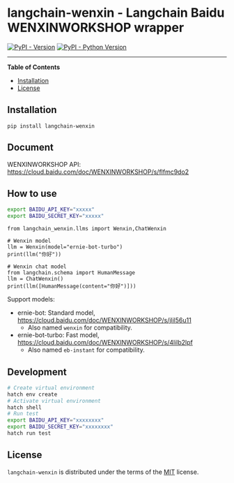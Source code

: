 # langchain-wenxin - Langchain Baidu WENXINWORKSHOP wrapper

[![PyPI - Version](https://img.shields.io/pypi/v/langchain-wenxin.svg)](https://pypi.org/project/langchain-wenxin)
[![PyPI - Python Version](https://img.shields.io/pypi/pyversions/langchain-wenxin.svg)](https://pypi.org/project/langchain-wenxin)

-----

**Table of Contents**

- [Installation](#installation)
- [License](#license)

## Installation

```console
pip install langchain-wenxin
```

## Document

WENXINWORKSHOP API: <https://cloud.baidu.com/doc/WENXINWORKSHOP/s/flfmc9do2>

## How to use

```bash
export BAIDU_API_KEY="xxxxx"                            
export BAIDU_SECRET_KEY="xxxxx"
```

```python3
from langchain_wenxin.llms import Wenxin,ChatWenxin

# Wenxin model
llm = Wenxin(model="ernie-bot-turbo")
print(llm("你好"))

# Wenxin chat model
from langchain.schema import HumanMessage
llm = ChatWenxin()
print(llm([HumanMessage(content="你好")]))
```

Support models:

- ernie-bot: Standard model, <https://cloud.baidu.com/doc/WENXINWORKSHOP/s/jlil56u11>
    - Also named `wenxin` for compatibility.
- ernie-bot-turbo: Fast model, <https://cloud.baidu.com/doc/WENXINWORKSHOP/s/4lilb2lpf>
    - Also named `eb-instant` for compatibility.

## Development

```bash
# Create virtual environment
hatch env create
# Activate virtual environment
hatch shell
# Run test
export BAIDU_API_KEY="xxxxxxxx"
export BAIDU_SECRET_KEY="xxxxxxxx"
hatch run test
```

## License

`langchain-wenxin` is distributed under the terms of the [MIT](https://spdx.org/licenses/MIT.html) license.
